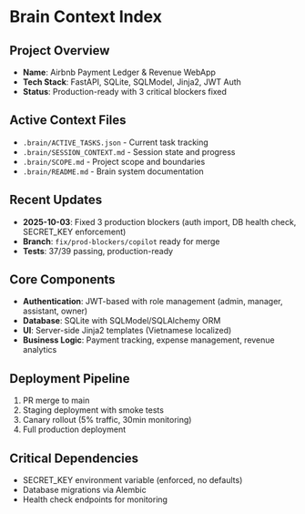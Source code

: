 # Brain Context Index

## Project Overview
- **Name**: Airbnb Payment Ledger & Revenue WebApp
- **Tech Stack**: FastAPI, SQLite, SQLModel, Jinja2, JWT Auth
- **Status**: Production-ready with 3 critical blockers fixed

## Active Context Files
- `.brain/ACTIVE_TASKS.json` - Current task tracking
- `.brain/SESSION_CONTEXT.md` - Session state and progress
- `.brain/SCOPE.md` - Project scope and boundaries
- `.brain/README.md` - Brain system documentation

## Recent Updates
- **2025-10-03**: Fixed 3 production blockers (auth import, DB health check, SECRET_KEY enforcement)
- **Branch**: `fix/prod-blockers/copilot` ready for merge
- **Tests**: 37/39 passing, production-ready

## Core Components
- **Authentication**: JWT-based with role management (admin, manager, assistant, owner)
- **Database**: SQLite with SQLModel/SQLAlchemy ORM
- **UI**: Server-side Jinja2 templates (Vietnamese localized)
- **Business Logic**: Payment tracking, expense management, revenue analytics

## Deployment Pipeline
1. PR merge to main
2. Staging deployment with smoke tests
3. Canary rollout (5% traffic, 30min monitoring)
4. Full production deployment

## Critical Dependencies
- SECRET_KEY environment variable (enforced, no defaults)
- Database migrations via Alembic
- Health check endpoints for monitoring